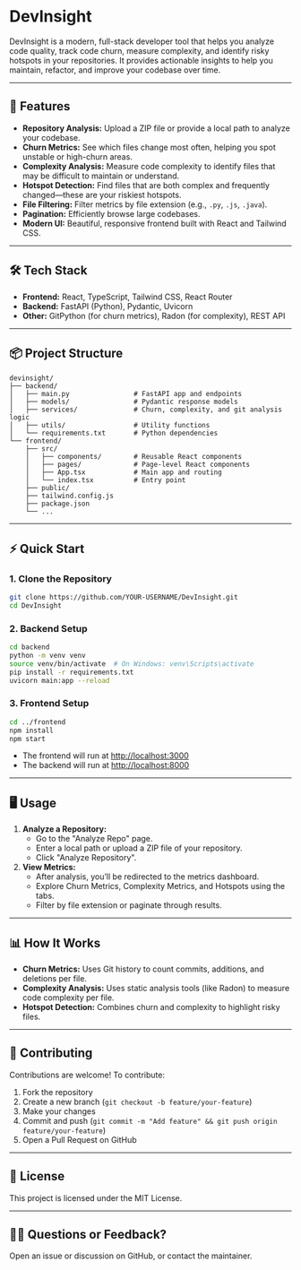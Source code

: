 # DevInsight

DevInsight is a modern, full-stack developer tool that helps you analyze code quality, track code churn, measure complexity, and identify risky hotspots in your repositories. It provides actionable insights to help you maintain, refactor, and improve your codebase over time.

---

## 🚀 Features

- **Repository Analysis:** Upload a ZIP file or provide a local path to analyze your codebase.
- **Churn Metrics:** See which files change most often, helping you spot unstable or high-churn areas.
- **Complexity Analysis:** Measure code complexity to identify files that may be difficult to maintain or understand.
- **Hotspot Detection:** Find files that are both complex and frequently changed—these are your riskiest hotspots.
- **File Filtering:** Filter metrics by file extension (e.g., `.py`, `.js`, `.java`).
- **Pagination:** Efficiently browse large codebases.
- **Modern UI:** Beautiful, responsive frontend built with React and Tailwind CSS.

---

## 🛠️ Tech Stack

- **Frontend:** React, TypeScript, Tailwind CSS, React Router
- **Backend:** FastAPI (Python), Pydantic, Uvicorn
- **Other:** GitPython (for churn metrics), Radon (for complexity), REST API

---

## 📦 Project Structure

```
devinsight/
├── backend/
│   ├── main.py                # FastAPI app and endpoints
│   ├── models/                # Pydantic response models
│   ├── services/              # Churn, complexity, and git analysis logic
│   ├── utils/                 # Utility functions
│   └── requirements.txt       # Python dependencies
└── frontend/
    ├── src/
    │   ├── components/        # Reusable React components
    │   ├── pages/             # Page-level React components
    │   ├── App.tsx            # Main app and routing
    │   └── index.tsx          # Entry point
    ├── public/
    ├── tailwind.config.js
    ├── package.json
    └── ...
```

---

## ⚡ Quick Start

### 1. Clone the Repository
```sh
git clone https://github.com/YOUR-USERNAME/DevInsight.git
cd DevInsight
```

### 2. Backend Setup
```sh
cd backend
python -m venv venv
source venv/bin/activate  # On Windows: venv\Scripts\activate
pip install -r requirements.txt
uvicorn main:app --reload
```

### 3. Frontend Setup
```sh
cd ../frontend
npm install
npm start
```

- The frontend will run at [http://localhost:3000](http://localhost:3000)
- The backend will run at [http://localhost:8000](http://localhost:8000)

---

## 🖥️ Usage

1. **Analyze a Repository:**
   - Go to the "Analyze Repo" page.
   - Enter a local path or upload a ZIP file of your repository.
   - Click "Analyze Repository".
2. **View Metrics:**
   - After analysis, you’ll be redirected to the metrics dashboard.
   - Explore Churn Metrics, Complexity Metrics, and Hotspots using the tabs.
   - Filter by file extension or paginate through results.

---

## 📊 How It Works

- **Churn Metrics:** Uses Git history to count commits, additions, and deletions per file.
- **Complexity Analysis:** Uses static analysis tools (like Radon) to measure code complexity per file.
- **Hotspot Detection:** Combines churn and complexity to highlight risky files.

---

## 🤝 Contributing

Contributions are welcome! To contribute:
1. Fork the repository
2. Create a new branch (`git checkout -b feature/your-feature`)
3. Make your changes
4. Commit and push (`git commit -m "Add feature" && git push origin feature/your-feature`)
5. Open a Pull Request on GitHub

---

## 📝 License

This project is licensed under the MIT License.

---

## 🙋‍♂️ Questions or Feedback?

Open an issue or discussion on GitHub, or contact the maintainer. 